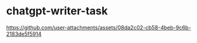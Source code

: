 # chatgpt-writer-task



https://github.com/user-attachments/assets/08da2c02-cb58-4beb-9c6b-2183de5f5914

